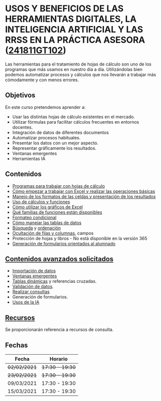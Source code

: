 # USOS Y BENEFICIOS DE LAS HERRAMIENTAS DIGITALES, LA INTELIGENCIA ARTIFICIAL Y LAS RRSS EN LA PRÁCTICA ASESORA ([241811GT102](https://www.juntadeandalucia.es/educacion/secretariavirtual/consultaCEP/actividad/241811GT102/))

Las herramientas para el tratamiento de hojas de cálculo son uno de los programas que más usamos en nuestro día a día. Utilizándolas bien podemos automatizar procesos y cálculos que nos llevarán a trabajar más cómodamente y con menos errores.

## Objetivos



En este curso pretendemos aprender a:

* Usar las distintas hojas de cálculo existentes en el mercado.
* Utilizar fórmulas para facilitar cálculos frecuentes en entornos docentes.
* Integración de datos de diferentes documentos
* Automatizar procesos habituales.
* Presentar los datos con un mejor aspecto.
* Representar gráficamente los resultados.
* Ventanas emergentes
* Herramientas IA

## Contenidos

* [Programas para trabajar con hojas de cálculo](1.0.Programas.md)
* [Cómo empezar a trabajar con Excel y realizar las operaciones básicas](./2.0.OperacionesBasicas.md)
* [Manejo de los formatos de las celdas y presentación de los resultados](3.0.Formatos.md)
* [Uso de cálculos y funciones](./4.0.Funciones.md)
* [Cómo utilizar los gráficos de Excel](./5.0.Graficos.md)
* [Qué familias de funciones están disponibles](./6.0.Funciones.md)
* [Formateo condicional](3.0.Formatos.md#formato-condicional)
* [Cómo manejar las tablas de datos](https://support.microsoft.com/es-es/office/calcular-varios-resultados-mediante-una-tabla-de-datos-e95e2487-6ca6-4413-ad12-77542a5ea50b)
* [Búsqueda](./9.9.Avanzado.md#busqueda-de-valores-en-tablas) y [ordenación](./2.0.OperacionesBasicas.md#ordenar-y-filtrar)
* [Ocultación de filas y columnas](./2.0.OperacionesBasicas.md#ocultar-columnas-y--filas), campos
* Protección de hojas y libros - No está disponible en la versión 365
* [Generación de formularios orientados al alumnado](./6.0.Formularios.md)

## [Contenidos avanzados solicitados](./9.9.Avanzado.md)
* [Importación de datos](./8.0.Importacion_datos.md)
* [Ventanas emergentes](./9.9.Avanzado.md#ventanas-emergentes)
* [Tablas dinámicas](./9.9.Avanzado.md#tablas-din%C3%A1micas) y referencias cruzadas.
* [Validación de datos](./9.9.Avanzado.md#validaci%C3%B3n-de-datos).
* [Realizar consultas](./9.9.Avanzado.md#busqueda-de-valores-en-tablas)
* Generación de formularios.
* [Usos de la IA](./a.Uso%20de%20ChatGPT.md)

## [Recursos](./Recursos.md)

Se proporcionarán referencia a recursos de consulta.


## Fechas

Fecha |	Horario
--- |---
~~02/02/2021~~ |~~17:30 -	19:30~~
~~23/02/2021~~ |~~17:30 -	19:30~~
09/03/2021 |	17:30 -	19:30
15/03/2021 |	17:30 -	19:30
